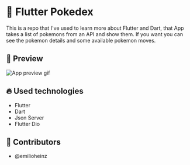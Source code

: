 # :turtle: Flutter Pokedex
This is a repo that I've used to learn more about Flutter and Dart, that App takes a list of pokemons from an API and show them. If you want you can see the pokemon details and some available pokemon moves.


## :iphone: Preview
![App preview gif](pokedex/preview.gif?raw=true)

## :fire: Used technologies
- Flutter
- Dart
- Json Server
- Flutter Dio

## :man: Contributors
- @emilioheinz
